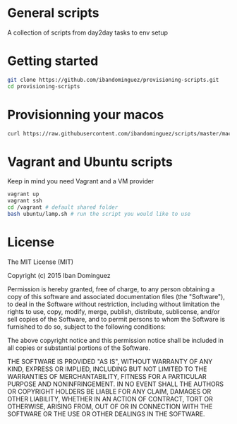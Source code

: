 # General scripts

A collection of scripts from day2day tasks to env setup

# Getting started

```sh
git clone https://github.com/ibandominguez/provisioning-scripts.git
cd provisioning-scripts
```

# Provisionning your macos

```sh
curl https://raw.githubusercontent.com/ibandominguez/scripts/master/macos/general-dev.sh | sh
```

# Vagrant and Ubuntu scripts

Keep in mind you need Vagrant and a VM provider

```sh
vagrant up
vagrant ssh
cd /vagrant # default shared folder
bash ubuntu/lamp.sh # run the script you would like to use
```

# License

The MIT License (MIT)

Copyright (c) 2015 Iban Dominguez

Permission is hereby granted, free of charge, to any person obtaining a copy
of this software and associated documentation files (the "Software"), to deal
in the Software without restriction, including without limitation the rights
to use, copy, modify, merge, publish, distribute, sublicense, and/or sell
copies of the Software, and to permit persons to whom the Software is
furnished to do so, subject to the following conditions:

The above copyright notice and this permission notice shall be included in all
copies or substantial portions of the Software.

THE SOFTWARE IS PROVIDED "AS IS", WITHOUT WARRANTY OF ANY KIND, EXPRESS OR
IMPLIED, INCLUDING BUT NOT LIMITED TO THE WARRANTIES OF MERCHANTABILITY,
FITNESS FOR A PARTICULAR PURPOSE AND NONINFRINGEMENT. IN NO EVENT SHALL THE
AUTHORS OR COPYRIGHT HOLDERS BE LIABLE FOR ANY CLAIM, DAMAGES OR OTHER
LIABILITY, WHETHER IN AN ACTION OF CONTRACT, TORT OR OTHERWISE, ARISING FROM,
OUT OF OR IN CONNECTION WITH THE SOFTWARE OR THE USE OR OTHER DEALINGS IN THE
SOFTWARE.
